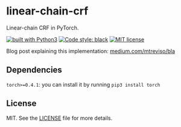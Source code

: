 # linear-chain-crf
Linear-chain CRF in PyTorch.

<a href="https://www.python.org/"><img src="https://img.shields.io/badge/built%20with-Python3-red.svg" alt="built with Python3" /></a>
[![Code style: black](https://img.shields.io/badge/code%20style-black-000000.svg)](https://github.com/ambv/black)
[![MIT license](https://img.shields.io/badge/License-MIT-blue.svg)](https://lbesson.mit-license.org/)

Blog post explaining this implementation: [medium.com/mtreviso/bla](medium.com/mtreviso/bla)


## Dependencies
`torch>=0.4.1`: you can install it by running `pip3 install torch`

## License
MIT. See the [LICENSE](LICENSE) file for more details.